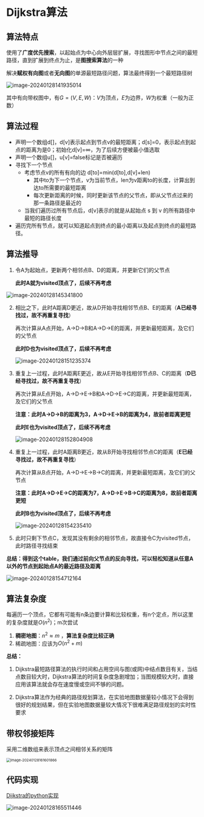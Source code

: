 # Dijkstra算法

## 算法特点

使用了**广度优先搜索**，以起始点为中心向外层层扩展，寻找图形中节点之间的最短路径，直到扩展到终点为止，是**图搜索算法**的一种

解决**赋权有向图**或者**无向图**的单源最短路径问题，算法最终得到一个最短路径树

![image-20240128141935014](../../imgs/image-20240128141935014.png)

其中有向带权图中，有$G=\left(V,E,W\right)$：$V$为顶点，$E$为边界，$W$​为权重（一般为正数）



## 算法过程

- 声明一个数组d[]，d[v]表示起点到节点v的最短距离；d[s]=0，表示起点到起点的距离为是0；初始化d[v]=$\infty$，为了后续方便被最小值选取
- 声明一个数组u[]，u[v]=false标记是否被遍历
- 寻找下一个节点
  - 考虑节点v的所有有向的边 d[to]=min(d[to],d[v]+len)
    - 其中to为下一个节点，v为当前节点，len为v距离to的长度，计算出到达to所需要的最短距离
    - 每次更新距离的时候，同时更新该节点的父节点，即从父节点过来的那一条路径是最近的
  - 当我们遍历过所有节点后，d[v]表示的就是从起始点 s 到 v 的所有路径中最短的路径长度
- 遍历完所有节点，就可以知道起点到终点的最小距离以及起点到终点的最短路径。



## 算法推导

1. 令A为起始点，更新两个相邻点B、D的距离，并更新它们的父节点

   **此时A就为visited顶点了，后续不再考虑**

![image-20240128145341800](../../imgs/image-20240128145341800.png)

2. 相比之下，此时A距离D更近，故从D开始寻找相邻节点B、E的距离（**A已经寻找过，故不再重复寻找**）

   再次计算从A点开始，A->D->B和A->D->E的距离，并更新最短距离，及它们的父节点

   **此时D也为visited顶点了，后续不再考虑**

   ![image-20240128151235374](../../imgs/image-20240128151235374.png)

3. 重复上一过程，此时A距离E更近，故从E开始寻找相邻节点B、C的距离（**D已经寻找过，故不再重复寻找**）

   再次计算从E点开始，A->D->E->B和A->D->E->C的距离，并更新最短距离，及它们的父节点	

   **注意：此时A->D->B的距离为3，A->D->E->B的距离为4，故前者距离更短**

   **此时E也为visited顶点了，后续不再考虑**

   ![image-20240128152804908](../../imgs/image-20240128152804908.png)

4. 重复上一过程，此时A距离B更近，故从B开始寻找相邻节点C的距离（**E已经寻找过，故不再重复寻找**）

   再次计算从B点开始，A->D->E->B->C的距离，并更新最短距离，及它们的父节点

   **注意：此时A->D->E->C的距离为7，A->D->E->B->C的距离为8，故前者距离更短**

   **此时B也为visited顶点了，后续不再考虑**

   ![image-20240128154235410](../../imgs/image-20240128154235410.png)

5. 此时只剩下节点C，发现其没有剩余的相邻节点，故直接令C为visited节点，此时路径寻找结束



**总结：得到这个table，我们通过前向父节点的反向寻找，可以轻松知道从任意A以外的节点到起始点A的最近路径及距离**

![image-20240128154712164](../../imgs/image-20240128154712164.png)



## 算法复杂度

每遍历一个顶点，它都有可能有n条边要计算和比较权重，有n个定点，所以这里的复杂度就是$O(n^2)$；m次尝试

1. **稠密地图**：$n^2\approx m$ ，**算法复杂度比较正确**
2. 稀疏地图：应该为$O(n^2+m)$​



**总结：**

1. Dijkstra最短路径算法的执行时间和占用空间与图(或网)中结点数目有关，当结点数目较大时，Dijkstra算法的时间复杂度急剧增加；当图规模较大时，直接应用该算法就会存在速度慢或空间不够的问题。

2. Dijkstra算法作为经典的路径规划算法，在实验地图数据量较小情况下会得到很好的规划结果，但在实验地图数据量较大情况下很难满足路径规划的实时性要求



## 带权邻接矩阵

采用二维数组来表示顶点之间相邻关系的矩阵

<img src="../../imgs/image-20240128161601866.png" alt="image-20240128161601866" style="zoom: 67%;" />



## 代码实现

[Dijkstra的python实现](https://github.com/CHH3213/chhRobotics/tree/master/PathPlanning/Dijkstra)

![image-20240128165511446](../../imgs/image-20240128165511446.png)